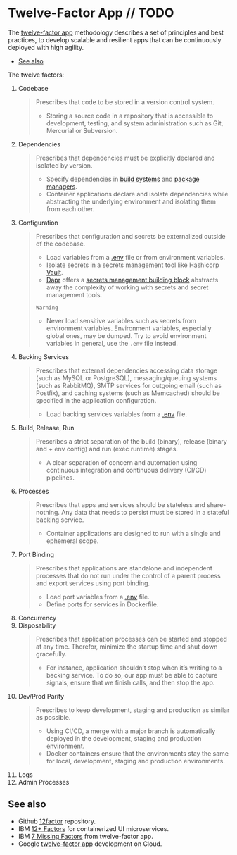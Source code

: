 # Twelve-Factor App // TODO

The [twelve-factor app](https://12factor.net/) methodology describes a set of principles and best practices, to develop scalable and resilient apps that can be continuously deployed with high agility.

- [See also](#see-also)

The twelve factors:

1. Codebase
   > Prescribes that code to be stored in a version control system.
   >
   > - Storing  a source code in a repository that is accessible to development, testing, and system administration such as Git, Mercurial or Subversion.
   >
2. Dependencies
   > Prescribes that dependencies must be explicitly declared and isolated by version.
   >
   > - Specify dependencies in [build systems](build-sytems.md) and [package managers](package-managers.md).
   > - Container applications declare and isolate dependencies while abstracting the underlying environment and isolating them from each other.
   >
3. Configuration
   > Prescribes that configuration and secrets be externalized outside of the codebase.
   >
   > - Load variables from a [.env](https://github.com/motdotla/dotenv) file or from environment variables.
   > - Isolate secrets in a secrets management tool like Hashicorp [Vault](https://github.com/hashicorp/vault).
   > - [Dapr](https://github.com/dapr/dapr) offers a [secrets management building block](https://docs.dapr.io/developing-applications/building-blocks/secrets/secrets-overview/) abstracts away the complexity of working with secrets and secret management tools.
   >
   > `Warning`
   >
   > - Never load sensitive variables such as secrets from environment variables. Environment variables, especially global ones, may be dumped. Try to avoid environment variables in general, use the `.env` file instead.
   >
4. Backing Services
   > Prescribes that external dependencies accessing data storage (such as MySQL or PostgreSQL), messaging/queuing systems (such as RabbitMQ), SMTP services for outgoing email (such as Postfix), and caching systems (such as Memcached) should be specified in the application configuration.
   >
   > - Load backing services variables from a [.env](https://github.com/motdotla/dotenv) file.
   >
5. Build, Release, Run
   > Prescribes a strict separation of the build (binary), release (binary and + env config) and run (exec runtime) stages.
   >
   > - A clear separation of concern and automation using continuous integration and continuous delivery (CI/CD) pipelines.
   >
6. Processes
   > Prescribes that apps and services should be stateless and share-nothing. Any data that needs to persist must be stored in a stateful backing service.
   >
   > - Container applications are designed to run with a single and ephemeral scope.
   >
7. Port Binding
   > Prescribes that applications are standalone and independent processes that do not run under the control of a parent process and export services using port binding.
   >
   > - Load port variables from a [.env](https://github.com/motdotla/dotenv) file.
   > - Define ports for services in Dockerfile.
   >
8. Concurrency
9. Disposability
   > Prescribes that application processes can be started and stopped at any time. Therefor, minimize the startup time and shut down gracefully.
   >
   > - For instance, application shouldn’t stop when it’s writing to a backing service. To do so, our app must be able to capture signals, ensure that we finish calls, and then stop the app.
   >
10. Dev/Prod Parity
    > Prescribes to keep development, staging and production as similar as possible.
    >
    > - Using CI/CD, a merge with a major branch is automatically deployed in the development, staging and production environment.
    > - Docker containers ensure that the environments stay the same for local, development, staging and production environments.
    >
11. Logs
12. Admin Processes

## See also

- Github [12factor]((https://github.com/heroku/12factor)) repository.
- IBM [12+ Factors](https://www.ibm.com/cloud/blog/12-plus-factors-for-containerized-ui-microservices) for containerized UI microservices.
- IBM [7 Missing Factors](https://www.ibm.com/cloud/blog/7-missing-factors-from-12-factor-applications) from twelve-factor app.
- Google [twelve-factor app](https://cloud.google.com/architecture/twelve-factor-app-development-on-gcp?hl=en) development on Cloud.
